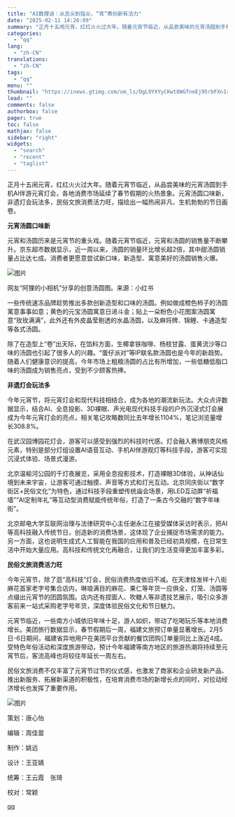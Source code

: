 ```yaml
---
title: "AI数理话｜从舌尖到指尖，“宵”费创新有活力"
date: "2025-02-11 14:26:09"
summary: "正月十五闹元宵，红红火火过大年。随着元宵节临近，从品尝美味的元宵汤圆到手机AI伴游元宵灯会，各地消费..."
categories:
  - "qq"
lang:
  - "zh-CN"
translations:
  - "zh-CN"
tags:
  - "qq"
menu: ""
thumbnail: "https://inews.gtimg.com/om_ls/OgL9YXYyCKwt8WGfneEj95rbFXn1rNympdthclOF3O9moAA_640360/0"
lead: ""
comments: false
authorbox: false
pager: true
toc: false
mathjax: false
sidebar: "right"
widgets:
  - "search"
  - "recent"
  - "taglist"
---
```


正月十五闹元宵，红红火火过大年。随着元宵节临近，从品尝美味的元宵汤圆到手机AI伴游元宵灯会，各地消费市场延续了春节假期的火热景象。元宵汤圆口味新，非遗灯会玩法多，民俗文旅消费活力旺，描绘出一幅热闹非凡、生机勃勃的节日画卷。

**元宵汤圆口味新**

元宵和汤圆历来是元宵节的重头戏。随着元宵节临近，元宵和汤圆的销售量不断攀升。京东超市数据显示，近一周以来，汤圆的销量环比增长超2倍，其中甜汤圆销量占比达七成。消费者更愿意尝试新口味，新造型、寓意美好的汤圆销售火爆。

![图片](https://inews.gtimg.com/om_bt/OUZP65f53Soh8t7KbemBkf_OZmbus7tdcDfmlexAowTmwAA/641)

网友“阿狸的小相机”分享的创意汤圆图。来源：小红书

一些传统速冻品牌趁势推出多款创新造型和口味的汤圆。例如做成橙色柿子的汤圆寓意事事如意；黄色的元宝汤圆寓意日进斗金；贴上一朵粉色小花图案汤圆寓意“玫玫满满”，此外还有外皮晶莹剔透的水晶汤圆，以及麻将牌、锦鲤、卡通造型等各式汤圆。

除了在造型上“卷”出天际，在馅料方面，生椰拿铁咖啡、杨枝甘露、蛋黄流沙等口味的汤圆也引起了很多人的兴趣。“蛋仔派对”等IP联名款汤圆也是今年的新趋势。随着人们健康意识的提高，今年市场上粗粮汤圆的占比有所增加，一些低糖低脂口味的汤圆成为销售亮点，受到不少顾客热捧。

**非遗灯会玩法多**

今年元宵节，将元宵灯会和现代科技相结合，成为各地的潮流新玩法。大众点评数据显示，结合AI、全息投影、3D裸眼、声光电现代科技手段的户外沉浸式灯会展成为今年元宵灯会的亮点，相关笔记攻略数同比去年增长1104%，笔记浏览量增长308.8%。

在武汉园博园花灯会，游客可以感受到强烈的科技时代感。灯会融入赛博朋克风格元素，特别是部分灯组设置AI语音互动、手机AI伴游观灯等科技手段，游客可实现沉浸式体验、场景式漫游。

北京温榆河公园的千灯夜展览，采用全息投影技术，打造裸眼3D体验，从神话仙境到未来宇宙，让游客可通过触摸、声音等方式和灯光互动。北京同庆街以“数字街区+民俗文化”为特色，通过科技手段重塑传统庙会场景，用LED互动屏“祈福墙”“AI定制年礼”等互动型消费赋能传统年俗，打造了一条古今交融的“数字年味街”。

北京邮电大学互联网治理与法律研究中心主任谢永江在接受媒体采访时表示，把AI等高科技融入传统节日，创造新的消费场景，这体现了企业捕捉市场需求的能力。另一方面，这也说明生成式人工智能在我国的应用和普及已经初具规模，在日常生活中开始大量应用。高科技和传统文化再融合，让我们的生活变得更加丰富多彩。

**民俗文旅消费活力旺**

今年元宵节，除了逛“高科技”灯会，民俗消费热度依旧不减。在天津桂发祥十八街麻花首家老字号集合店内，琳琅满目的麻花、果仁等年货一应俱全，灯笼、汤圆等点缀出元宵节的团圆氛围。店内还有捏面人、吹糖人等非遗技艺展示，吸引众多游客前来一站式采购老字号年货，深度体验民俗文化和节日魅力。

元宵节临近，一些南方小城依旧年味十足，游人如织，带动了吃喝玩乐等本地消费增长。美团旅行数据显示，春节假期后一周，福建文旅预订单量显著增长。2月5日-6日期间，福建省异地用户在美团平台贡献的餐饮团购订单量同比上涨近4成。受特色年俗活动和深度旅游带动，预计今年福建等南方地区的旅游热潮将持续至元宵节后，客流高峰也将较往年延长一周左右。

民俗文旅消费不仅丰富了元宵节过节的仪式感，也激发了商家和企业研发新产品、推出新服务、拓展新渠道的积极性，在培育消费市场的新增长点的同时，对拉动经济增长也发挥了重要作用。

![图片](https://inews.gtimg.com/om_bt/OTF8mLCx4DAN1G_jniV4vKCWayfnQSPpB5lIeJZb58ue4AA/641)

策划：唐心怡

编辑：周佳苗

制作：姚远

设计：王亚婧

统筹：王云霞　张琦

校对：常颖

[qq](https://new.qq.com/rain/a/20250211A04U7E00)
